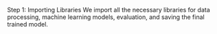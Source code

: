 Step 1: Importing Libraries
We import all the necessary libraries for data processing, machine learning models, evaluation, and saving the final trained model.
